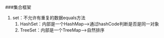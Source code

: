 ###集合框架
1. set：不允许有重复的数据equals方法
	1. HashSet：内部是一个HashMap-->通过hashCode判断是否是同一对象
	2. TreeSet：内部是一个TreeMap-->自然排序